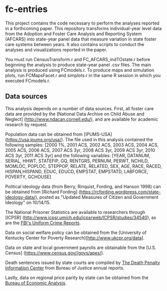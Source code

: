# fc-entries
This project contains the code necessary to perform the analyses reported in a forthcoming paper.  This repository transforms individual-year level data from the Adoption and Foster Care Analysis and Reporting System (AFCARS) into state-year panel data that measure variation in state foster care systems between years.  It also contains scripts to conduct the analyses and visualizations reported in the paper.

You must run CensusTransform.r and FC_AFCARS_indTOstate.r before beginning the analysis to produce state-year panel .csv files.  The main analysis is produced using FCmodels.r.  To produce maps and simulation plots, run FCMapsFacet.r and simplots.r in the same R session in which you executed FCmodels.r.

## Data sources
This analysis depends on a number of data sources.  First, all foster care data are provided by the [National Data Archive on Child Abuse and Neglect] (http://www.ndacan.cornell.edu/), and are available for academic research by request. 

Population data can be obtained from [IPUMS-USA] (https://usa.ipums.org/usa/).  The file used in this analysis contained the following samples: [2000 1%, 2001 ACS, 2002 ACS, 2003 ACS, 2004 ACS, 2005 ACS, 2006 ACS, 2007 ACS 3yr, 2008 ACS 3yr, 2009 ACS 3yr, 2010 ACS 3yr, 2011 ACS 3yr] and the following variables: [YEAR, DATANUM, SERIAL, HHWT, STATEFIP, GQ, RENTGRS,
PERNUM, PERWT, NCHILD, MOMLOC, POPLOC, STEPPOP, RELATE, RELATED, SEX, AGE, RACE, RACED, HISPAN,HISPAND, EDUC, EDUCD, EMPSTAT, EMPSTATD, LABFORCE, POVERTY, GCHOUSE]

Political ideology data (from Berry, Rinquist, Fording, and Hanson 1998) can be obtained from [Richard Fording] (https://rcfording.wordpress.com/state-ideology-data/), posted as "Updated Measures of Citizen and Government Ideology" on 10/14/15.

The National Prisoner Statistics are available to researchers through [ICPSR] (http://www.icpsr.umich.edu/icpsrweb/ICPSR/studies/34540), as are the [FBI's Uniform Crime Reports](http://www.icpsr.umich.edu/icpsrweb/ICPSR/series/57/studies?sortBy=7&archive=ICPSR&q=allocated+state&searchSource=revise). 

Data on social welfare policy can be obtained from the [University of Kentucky Center for Poverty Research)[http://www.ukcpr.org/data].

Data on state and local government payrolls are obtainable from the [U.S. Census] (https://www.census.gov//govs/apes/).

Death sentences issued by state courts are compiled by [The Death Penalty Information Center](http://www.deathpenaltyinfo.org/death-sentences-united-states-1977-2008) from Bureau of Justice annual reports. 

Lastly, data on regional price parity by state can be obtained from the [Bureau of Economic Analysis](http://www.bea.gov/iTable/iTableHtml.cfm?reqid=70&step=30&isuri=1&7022=101&7023=8&7024=non-industry&7033=-1&7025=0&7026=xx&7027=-1&7001=8101&7028=1&7031=0&7040=-1&7083=levels&7029=101&7090=70).
